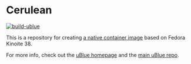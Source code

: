 # Cerulean

[![build-ublue](https://github.com/ayhc/cerulean/actions/workflows/build.yml/badge.svg)](https://github.com/ayhc/cerulean/actions/workflows/build.yml)

This is a repository for creating [a native container image](https://fedoraproject.org/wiki/Changes/OstreeNativeContainerStable) based on Fedora Kinoite 38.

For more info, check out the [uBlue homepage](https://ublue.it/) and the [main uBlue repo](https://github.com/ublue-os/main/).
